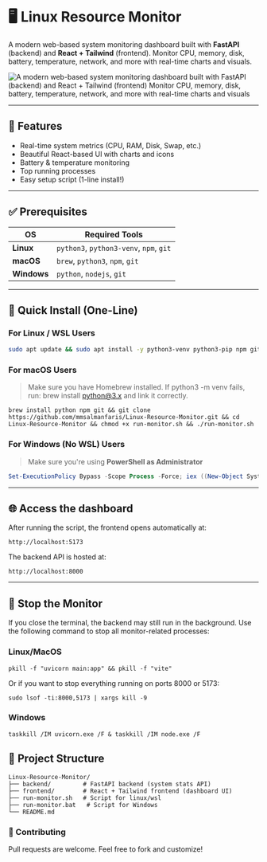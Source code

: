 # 🖥️ Linux Resource Monitor

A modern web-based system monitoring dashboard built with **FastAPI** (backend) and **React + Tailwind** (frontend). Monitor CPU, memory, disk, battery, temperature, network, and more with real-time charts and visuals.



![A modern web-based system monitoring dashboard built with FastAPI (backend) and React + Tailwind (frontend)  Monitor CPU, memory, disk, battery, temperature, network, and more with real-time charts and visuals](https://github.com/user-attachments/assets/3633bf8d-dae8-4797-b669-6dc40a90c43d)



---

## 🌟 Features

- Real-time system metrics (CPU, RAM, Disk, Swap, etc.)
- Beautiful React-based UI with charts and icons
- Battery & temperature monitoring
- Top running processes
- Easy setup script (1-line install!)

---

## ✅ Prerequisites

| OS         | Required Tools                         |
|------------|----------------------------------------|
| **Linux**  | `python3`, `python3-venv`, `npm`, `git` |
| **macOS**  | `brew`, `python3`, `npm`, `git`         |
| **Windows** | `python`, `nodejs`, `git`  |

---

## 🚀 Quick Install (One-Line)

### For Linux / WSL Users

```bash
sudo apt update && sudo apt install -y python3-venv python3-pip npm git && git clone https://github.com/mmsalmanfaris/Linux-Resource-Monitor.git && cd Linux-Resource-Monitor && sed -i 's/\r$//' run-monitor.sh && chmod +x run-monitor.sh && ./run-monitor.sh
```

### For macOS Users

> Make sure you have Homebrew installed. If python3 -m venv fails, run: brew install python@3.x and link it correctly.
```
brew install python npm git && git clone https://github.com/mmsalmanfaris/Linux-Resource-Monitor.git && cd Linux-Resource-Monitor && chmod +x run-monitor.sh && ./run-monitor.sh
```

### For Windows (No WSL) Users

> Make sure you're using **PowerShell as Administrator**

```powershell
Set-ExecutionPolicy Bypass -Scope Process -Force; iex ((New-Object System.Net.WebClient).DownloadString('https://chocolatey.org/install.ps1')) && choco install -y git python nodejs && git clone https://github.com/mmsalmanfaris/Linux-Resource-Monitor.git && cd Linux-Resource-Monitor && ./run-monitor.bat
```

---

## 🌐 Access the dashboard
After running the script, the frontend opens automatically at:
```
http://localhost:5173
```

The backend API is hosted at:
```
http://localhost:8000
```

---

## 🛑 Stop the Monitor
If you close the terminal, the backend may still run in the background. Use the following command to stop all monitor-related processes:
### Linux/MacOS
```
pkill -f "uvicorn main:app" && pkill -f "vite"
```
Or if you want to stop everything running on ports 8000 or 5173:
```
sudo lsof -ti:8000,5173 | xargs kill -9
```
### Windows 
```
taskkill /IM uvicorn.exe /F & taskkill /IM node.exe /F
```


## 📂 Project Structure
```
Linux-Resource-Monitor/
├── backend/         # FastAPI backend (system stats API)
├── frontend/        # React + Tailwind frontend (dashboard UI)
├── run-monitor.sh   # Script for linux/wsl
├── run-monitor.bat   # Script for Windows
└── README.md
```

### 🤝 Contributing
Pull requests are welcome. Feel free to fork and customize!
